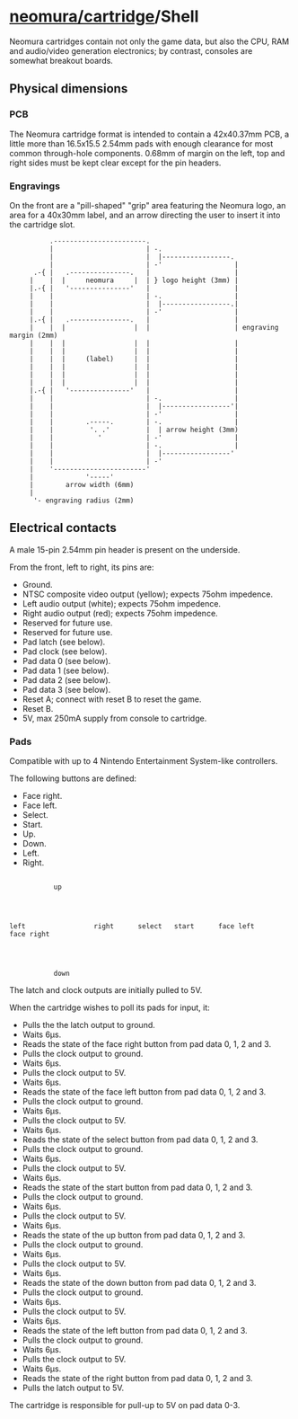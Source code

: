 # [neomura/cartridge](./readme.md)/Shell

Neomura cartridges contain not only the game data, but also the CPU, RAM and audio/video generation electronics; by contrast, consoles are somewhat breakout boards.

## Physical dimensions

### PCB

The Neomura cartridge format is intended to contain a 42x40.37mm PCB, a little more than 16.5x15.5 2.54mm pads with enough clearance for most common through-hole components.  0.68mm of margin on the left, top and right sides must be kept clear except for the pin headers.

### Engravings

On the front are a "pill-shaped" "grip" area featuring the Neomura logo, an area for a 40x30mm label, and an arrow directing the user to insert it into the cartridge slot.

```
          .-----------------------.
          |                       | -.
          |                       |  |-----------------.
          |                       | -'                  |
      .-{ |   .---------------.   |                     |
     |    |  |     neomura     |  | } logo height (3mm) |
     |.-{ |   '---------------'   |                     |
     |    |                       | -.                  |
     |    |                       |  |-----------------.|
     |    |                       | -'                  |
     |.-{ |   .---------------.   |                     |
     |    |  |                 |  |                     | engraving margin (2mm)
     |    |  |                 |  |                     |
     |    |  |                 |  |                     |
     |    |  |     (label)     |  |                     |
     |    |  |                 |  |                     |
     |    |  |                 |  |                     |
     |    |  |                 |  |                     |
     |.-{ |   '---------------'   |                     |
     |    |                       | -.                  |
     |    |                       |  |-----------------'|
     |    |                       | -'                  |
     |    |        .-----.        | -.                  |
     |    |         '. .'         |  | arrow height (3mm)
     |    |           '           | -'                  |
     |    |                       | -.                  |
     |    |                       |  |-----------------'
     |    |                       | -'
     |    '-----------------------'
     |             '-----'
     |        arrow width (6mm)
     |
      '- engraving radius (2mm)
```

## Electrical contacts

A male 15-pin 2.54mm pin header is present on the underside.

From the front, left to right, its pins are:

- Ground.
- NTSC composite video output (yellow); expects 75ohm impedence.
- Left audio output (white); expects 75ohm impedence.
- Right audio output (red); expects 75ohm impedence.
- Reserved for future use.
- Reserved for future use.
- Pad latch (see below).
- Pad clock (see below).
- Pad data 0 (see below).
- Pad data 1 (see below).
- Pad data 2 (see below).
- Pad data 3 (see below).
- Reset A; connect with reset B to reset the game.
- Reset B.
- 5V, max 250mA supply from console to cartridge.

### Pads

Compatible with up to 4 Nintendo Entertainment System-like controllers.

The following buttons are defined:

- Face right.
- Face left.
- Select.
- Start.
- Up.
- Down.
- Left.
- Right.

```

           up




left                 right      select   start      face left         face right




           down

```

The latch and clock outputs are initially pulled to 5V.

When the cartridge wishes to poll its pads for input, it:

- Pulls the the latch output to ground.
- Waits 6μs.
- Reads the state of the face right button from pad data 0, 1, 2 and 3.
- Pulls the clock output to ground.
- Waits 6μs.
- Pulls the clock output to 5V.
- Waits 6μs.
- Reads the state of the face left button from pad data 0, 1, 2 and 3.
- Pulls the clock output to ground.
- Waits 6μs.
- Pulls the clock output to 5V.
- Waits 6μs.
- Reads the state of the select button from pad data 0, 1, 2 and 3.
- Pulls the clock output to ground.
- Waits 6μs.
- Pulls the clock output to 5V.
- Waits 6μs.
- Reads the state of the start button from pad data 0, 1, 2 and 3.
- Pulls the clock output to ground.
- Waits 6μs.
- Pulls the clock output to 5V.
- Waits 6μs.
- Reads the state of the up button from pad data 0, 1, 2 and 3.
- Pulls the clock output to ground.
- Waits 6μs.
- Pulls the clock output to 5V.
- Waits 6μs.
- Reads the state of the down button from pad data 0, 1, 2 and 3.
- Pulls the clock output to ground.
- Waits 6μs.
- Pulls the clock output to 5V.
- Waits 6μs.
- Reads the state of the left button from pad data 0, 1, 2 and 3.
- Pulls the clock output to ground.
- Waits 6μs.
- Pulls the clock output to 5V.
- Waits 6μs.
- Reads the state of the right button from pad data 0, 1, 2 and 3.
- Pulls the latch output to 5V.

The cartridge is responsible for pull-up to 5V on pad data 0-3.
